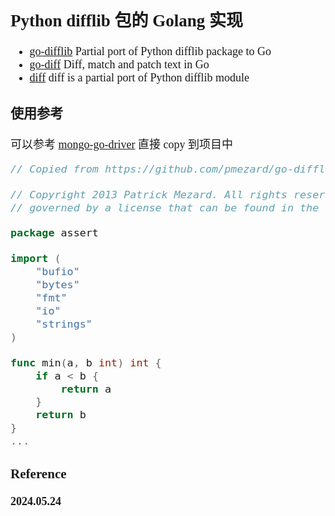 <font size=4 face='楷体'>

## Python difflib 包的 Golang 实现

- [go-difflib](https://github.com/pmezard/go-difflib)
  Partial port of Python difflib package to Go
- [go-diff](https://github.com/sergi/go-diff)
  Diff, match and patch text in Go
- [diff](https://github.com/nao1215/diff)
  diff is a partial port of Python difflib module

### 使用参考

可以参考 [mongo-go-driver](https://github.com/mongodb/mongo-go-driver/blob/bb699bdb84dc1e61ebb0944a5877c50989ddd0af/internal/assert/difflib.go) 直接 copy 到项目中

```go
// Copied from https://github.com/pmezard/go-difflib/blob/5d4384ee4fb2527b0a1256a821ebfc92f91efefc/difflib/difflib.go

// Copyright 2013 Patrick Mezard. All rights reserved. Use of this source code is
// governed by a license that can be found in the THIRD-PARTY-NOTICES file.

package assert

import (
	"bufio"
	"bytes"
	"fmt"
	"io"
	"strings"
)

func min(a, b int) int {
	if a < b {
		return a
	}
	return b
}
...
```

### Reference

**2024.05.24**
